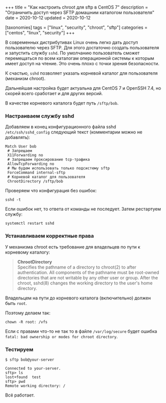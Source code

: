 +++
title = "Как настроить chroot для sftp в CentOS 7"
description = "Ограничить доступ через SFTP домашним каталогом пользователя"
date = 2020-10-12
updated = 2020-10-12

[taxonomies]
tags = ["linux", "security", "chroot", "sftp"]
categories = ["centos", "linux", "security"]
+++

В современных дистрибутивах Linux очень легко дать доступ пользователю через SFTP. 
Для этого достаточно создать пользователя и запустить службу `sshd`. По умолчанию пользователь сможет перемещаться 
по всем каталогам операционной системы к которым имеет доступ на чтение. Это очень плохо с точки зрения безопасности.

К счастью, `sshd` позволяет указать корневой каталог для пользователя (механизм chroot).

Дальнейшая настройка будет актуальна для CentOS 7 и OpenSSH 7.4, но скорей всего сработает и для других версий.

В качестве корневого каталога будет путь `/sftp/bob`.

### Настраиваем службу sshd

Добавляем в конец конфигурационного файла sshd `/etc/ssh/sshd_config` следующий текст (комментарии можно не добавлять):

```
Match User bob
 # Запрещаем 
 X11Forwarding no
 # Запрещаем проксирование tcp-трафика
 AllowTcpForwarding no
 # Мы будем использовать только подсистему sftp
 ForceCommand internal-sftp
 # Корневой каталог для пользователя
 ChrootDirectory /sftp/bob
```

Проверяем что конфигурация без ошибок:

```shell script
sshd -t
```

Если ошибок нет, то ответа от команды не последует. Затем рестартуем службу:

```
systemctl restart sshd
```

### Устанавливаем корректные права

У механизма chroot есть требование для владельцев по пути к корневому каталогу:

>**ChrootDirectory**  
Specifies the pathname of a directory to chroot(2) to after authentication. All components of the pathname must 
>be root-owned directories that are not writable by any other user or group. After the chroot, sshd(8) 
>changes the working directory to the user's home directory.

Владельцем на пути до корневого каталога (включительно) должен быть `root`.

Поэтому делаем так:

```shell script
chown -R root: /vfs
```

Если с правами что-то не так то в файле `/var/log/secure` будет ошибка `fatal: bad ownership or modes for chroot directory`.

### Тестируем

```shell script
$ sftp bob@your-server

Connected to your-server.
sftp> ls
lost+found  test
sftp> pwd
Remote working directory: /
```

Всё работает.
